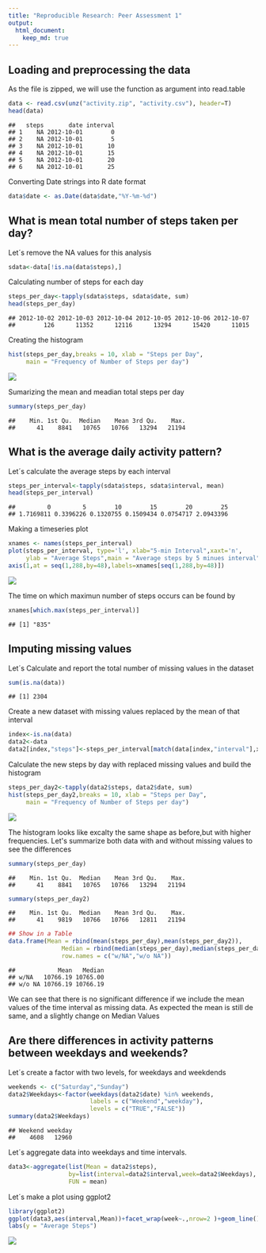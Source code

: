 ```yaml
---
title: "Reproducible Research: Peer Assessment 1"
output: 
  html_document:
    keep_md: true
---
```



## Loading and preprocessing the data
As the file is zipped, we will use the function as argument into read.table

```r
data <- read.csv(unz("activity.zip", "activity.csv"), header=T)
head(data)
```

```
##   steps       date interval
## 1    NA 2012-10-01        0
## 2    NA 2012-10-01        5
## 3    NA 2012-10-01       10
## 4    NA 2012-10-01       15
## 5    NA 2012-10-01       20
## 6    NA 2012-10-01       25
```
Converting Date strings into R date format

```r
data$date <- as.Date(data$date,"%Y-%m-%d")
```

## What is mean total number of steps taken per day?
Let´s remove the NA values for this analysis

```r
sdata<-data[!is.na(data$steps),]
```
Calculating number of steps for each day

```r
steps_per_day<-tapply(sdata$steps, sdata$date, sum)
head(steps_per_day)
```

```
## 2012-10-02 2012-10-03 2012-10-04 2012-10-05 2012-10-06 2012-10-07 
##        126      11352      12116      13294      15420      11015
```
Creating the histogram

```r
hist(steps_per_day,breaks = 10, xlab = "Steps per Day", 
     main = "Frequency of Number of Steps per day")
```

![](PA1_template_files/figure-html/unnamed-chunk-5-1.png)<!-- -->


Sumarizing the mean and meadian total steps per day

```r
summary(steps_per_day)
```

```
##    Min. 1st Qu.  Median    Mean 3rd Qu.    Max. 
##      41    8841   10765   10766   13294   21194
```
## What is the average daily activity pattern?
Let´s calculate the average steps by each interval

```r
steps_per_interval<-tapply(sdata$steps, sdata$interval, mean)
head(steps_per_interval)
```

```
##         0         5        10        15        20        25 
## 1.7169811 0.3396226 0.1320755 0.1509434 0.0754717 2.0943396
```
Making a timeseries plot

```r
xnames <- names(steps_per_interval)
plot(steps_per_interval, type='l', xlab="5-min Interval",xaxt='n',
     ylab = "Average Steps",main = "Average steps by 5 minues interval")
axis(1,at = seq(1,288,by=48),labels=xnames[seq(1,288,by=48)])
```

![](PA1_template_files/figure-html/unnamed-chunk-8-1.png)<!-- -->

The time on which maximun number of steps occurs can be found by

```r
xnames[which.max(steps_per_interval)]
```

```
## [1] "835"
```

## Imputing missing values
Let´s Calculate and report the total number of missing values in the dataset 

```r
sum(is.na(data))
```

```
## [1] 2304
```
Create a new dataset with missing values replaced by the mean of that interval

```r
index<-is.na(data)
data2<-data
data2[index,"steps"]<-steps_per_interval[match(data[index,"interval"],xnames)]
```
Calculate the new steps by day with replaced missing values and build the histogram

```r
steps_per_day2<-tapply(data2$steps, data2$date, sum)
hist(steps_per_day2,breaks = 10, xlab = "Steps per Day", 
     main = "Frequency of Number of Steps per day")
```

![](PA1_template_files/figure-html/unnamed-chunk-12-1.png)<!-- -->

The histogram looks like excalty the same shape as before,but with higher frequencies.
Let's summarize both data with and without missing values to see  the differences

```r
summary(steps_per_day)
```

```
##    Min. 1st Qu.  Median    Mean 3rd Qu.    Max. 
##      41    8841   10765   10766   13294   21194
```

```r
summary(steps_per_day2)
```

```
##    Min. 1st Qu.  Median    Mean 3rd Qu.    Max. 
##      41    9819   10766   10766   12811   21194
```

```r
## Show in a Table
data.frame(Mean = rbind(mean(steps_per_day),mean(steps_per_day2)),
               Median = rbind(median(steps_per_day),median(steps_per_day2)),
               row.names = c("w/NA","w/o NA"))
```

```
##            Mean   Median
## w/NA   10766.19 10765.00
## w/o NA 10766.19 10766.19
```
We can see that there is no significant difference if we include the mean values of the time interval as missing data. As expected the mean is still de same, and a slightly change on Median Values 

## Are there differences in activity patterns between weekdays and weekends?

Let´s create a factor with two levels, for weekdays and weekdends

```r
weekends <- c("Saturday","Sunday")
data2$Weekdays<-factor(weekdays(data2$date) %in% weekends,
                       labels = c("Weekend","weekday"),
                       levels = c("TRUE","FALSE"))
summary(data2$Weekdays)                       
```

```
## Weekend weekday 
##    4608   12960
```
Let´s aggregate data into weekdays and time intervals.

```r
data3<-aggregate(list(Mean = data2$steps),
                 by=list(interval=data2$interval,week=data2$Weekdays),
                 FUN = mean)
```

Let´s make a plot using ggplot2

```r
library(ggplot2)
ggplot(data3,aes(interval,Mean))+facet_wrap(week~.,nrow=2 )+geom_line()+
labs(y = "Average Steps")
```

![](PA1_template_files/figure-html/unnamed-chunk-16-1.png)<!-- -->
